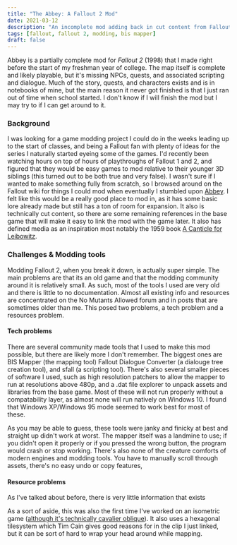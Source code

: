 ```yaml
---
title: "The Abbey: A Fallout 2 Mod"
date: 2021-03-12
description: "An incomplete mod adding back in cut content from Fallout 2."
tags: [fallout, fallout 2, modding, bis mapper]
draft: false
---
```


Abbey is a partially complete mod for *Fallout 2* (1998) that I made right before the start of my freshman year of college. The map itself is complete and likely playable, but it's missing NPCs, quests, and associated scripting and dialogue. Much of the story, quests, and characters exists and is in notebooks of mine, but the main reason it never got finished is that I just ran out of time when school started. I don't know if I will finish the mod but I may try to if I can get around to it.

### Background

I was looking for a game modding project I could do in the weeks leading up to the start of classes, and being a Fallout fan with plenty of ideas for the series I naturally started eyeing some of the games. I'd recently been watching hours on top of hours of playthroughs of Fallout 1 and 2, and figured that they would be easy games to mod relative to their younger 3D siblings (this turned out to be both true and very false). I wasn't sure if I wanted to make something fully from scratch, so I browsed around on the Fallout wiki for things I could mod when eventually I stumbled upon [Abbey](https://fallout.fandom.com/wiki/Abbey). I felt like this would be a really good place to mod in, as it has some basic lore already made but still has a ton of room for expansion. It also is technically cut content, so there are some remaining references in the base game that will make it easy to link the mod with the game later. It also has defined media as an inspiration most notably the 1959 book [A Canticle for Leibowitz](https://en.wikipedia.org/wiki/A_Canticle_for_Leibowitz).

### Challenges & Modding tools

Modding Fallout 2, when you break it down, is actually super simple. The main problems are that its an old game and that the modding community around it is relatively small. As such, most of the tools I used are very old and there is little to no documentation. Almost all existing info and resources are concentrated on the No Mutants Allowed forum and in posts that are sometimes older than me. This posed two problems, a tech problem and a resources problem.

#### Tech problems

There are several community made tools that I used to make this mod possible, but there are likely more I don't remember. The biggest ones are BIS Mapper (the mapping tool) Fallout Dialogue Converter (a dialouge tree creation tool), and sfall (a scripting tool). There's also several smaller pieces of software I used, such as high resolution patchers to allow the mapper to run at resolutions above 480p, and a .dat file explorer to unpack assets and libraries from the base game. Most of these will not run properly without a compatability layer, as almost none will run natively on Windows 10. I found that Windows XP/Windows 95 mode seemed to work best for most of these.

As you may be able to guess, these tools were janky and finicky at best and straight up didn't work at worst. The mapper itself was a landmine to use; if you didn't open it properly or if you pressed the wrong button, the program would crash or stop working. There's also none of the creature comforts of modern engines and modding tools. You have to manually scroll through assets, there's no easy undo or copy features, 

#### Resource problems

As I've talked about before, there is very little information that exists 

As a sort of aside, this was also the first time I've worked on an isometric game ([although it's technically cavalier oblique](https://youtu.be/T2OxO-4YLRk?t=1356)). It also uses a hexagonal tilesystem which Tim Cain gives good reasons for in the clip I just linked, but it can be sort of hard to wrap your head around while mapping.